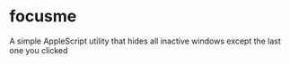 # focusme
A simple AppleScript utility that hides all inactive windows except the last one you clicked
